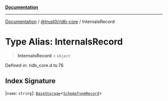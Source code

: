 [**Documentation**](../../../README.md)

***

[Documentation](../../../README.md) / [@trust0/ridb-core](../README.md) / InternalsRecord

# Type Alias: InternalsRecord

> **InternalsRecord** = `object`

Defined in: ridb\_core.d.ts:76

## Index Signature

\[`name`: `string`\]: [`BaseStorage`](../classes/BaseStorage.md)\<[`SchemaTypeRecord`](SchemaTypeRecord.md)\>
